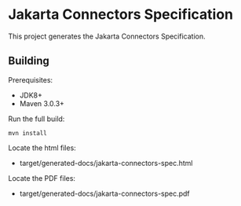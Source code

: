 Jakarta Connectors Specification
================================

This project generates the Jakarta Connectors Specification.

Building
--------

Prerequisites:

* JDK8+
* Maven 3.0.3+

Run the full build:

`mvn install`

Locate the html files:
- target/generated-docs/jakarta-connectors-spec.html

Locate the PDF files:
- target/generated-docs/jakarta-connectors-spec.pdf
